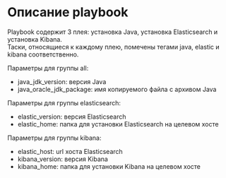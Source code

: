 # Описание playbook

Playbook содержит 3 плея: установка Java, установка Elasticsearch и установка Kibana.  
Таски, относящиеся к каждому плею, помечены тегами java, elastic и kibana соответственно.  

Параметры для группы all:  
- java_jdk_version: версия Java
- java_oracle_jdk_package: имя копируемого файла с архивом Java

Параметры для группы elasticsearch:
- elastic_version: версия Elasticsearch
- elastic_home: папка для установки Elasticsearch на целевом хосте

Параметры для группы kibana:  
- elastic_host: url хоста Elasticsearch
- kibana_version: версия Kibana
- kibana_home: папка для установки Kibana на целевом хосте
